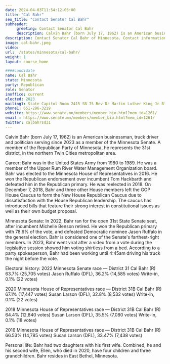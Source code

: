 ```yaml
---
date: 2024-04-03T11:54:12-05:00
title: "Cal Bahr"
seo_title: "contact Senator Cal Bahr"
subheader:
     greeting: Contact Senator Cal Bahr
     description: Calvin Bahr (born July 17, 1962) is an American businessman, truck driver and politician serving since 2023 as a member of the Minnesota Senate. A member of the Republican Party of Minnesota, he represents the 31st district, in the northern Twin Cities metropolitan area.
description: Contact Senator Cal Bahr of Minnesota. Contact information for Cal Bahr includes email address, phone number, and mailing address.
image: cal-bahr.jpeg
video:
url:  /states/minnesota/cal-bahr/
weight: 1
layout: course_home

####candidate
name: Cal Bahr
state: Minnesota
party: Republican
role: Senator
inoffice: current
elected: 2023
mailing1: State Capitol Room 2415 SB 75 Rev Dr Martin Luther King Jr Blvd St. Paul, MN 55155-1606
phone1: 651-296-3219
website: https://www.senate.mn/members/member_bio.html?mem_id=1261/
email : https://www.senate.mn/members/member_bio.html?mem_id=1261/
twitter: calbahrsd31
---
```


Calvin Bahr (born July 17, 1962) is an American businessman, truck driver and politician serving since 2023 as a member of the Minnesota Senate. A member of the Republican Party of Minnesota, he represents the 31st district, in the northern Twin Cities metropolitan area.

Career:
Bahr was in the United States Army from 1980 to 1989. He was a member of the Upper Rum River Water Management Organization board. Bahr was elected to the Minnesota House of Representatives in 2016. He won the Republican endorsement over incumbent Tom Hackbarth and defeated him in the Republican primary. He was reelected in 2018. On December 7, 2018, Bahr and three other House members left the GOP House Caucus to form the New House Republican Caucus due to dissatisfaction with the House Republican leadership. The caucus has introduced bills that feature their strong interest in constitutional issues as well as their own budget proposal.

Minnesota Senate:
In 2022, Bahr ran for the open 31st State Senate seat, after incumbent Michelle Benson retired. He won the Republican primary with 78.6% of the vote, and defeated Democratic nominee Jason Ruffalo in the general election. Bahr is considered one of the Senate's farthest-right members. In 2023, Bahr went viral after a video from a vote during the legislative session showed him voting shirtless from a bed. According to a party spokesperson, Bahr had been working until 4:45am driving his truck the night before the vote.

Electoral history:
2022 Minnesota Senate race — District 31
Cal Bahr (R) 63.7% (25,705 votes)
Jason Ruffalo (DFL), 36.2% (14,585 votes)
Write-in, 0.1% (22 votes)

2020 Minnesota House of Representatives race — District 31B
Cal Bahr (R) 67.1% (17,447 votes)
Susan Larson (DFL), 32.8% (8,532 votes)
Write-in, 0.1% (22 votes)

2018 Minnesota House of Representatives race — District 31B
Cal Bahr (R) 64.4% (12,840 votes)
Susan Larson (DFL), 35.5% (7,080 votes)
Write-in, 0.1% (18 votes)

2016 Minnesota House of Representatives race — District 31B
Cal Bahr (R) 66.53% (14,785 votes)
Susan Larson (DFL), 33.47% (7,438 votes)

Personal life:
Bahr had two daughters with his first wife. Combined, he and his second wife, Ellen, who died in 2020, have four children and three grandchildren. Bahr resides in East Bethel, Minnesota.
